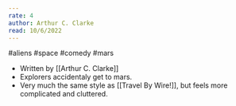 ```yaml
---
rate: 4
author: Arthur C. Clarke
read: 10/6/2022
---
```



#aliens #space #comedy 
#mars 

- Written by [[Arthur C. Clarke]]
- Explorers accidentaly get to mars.
- Very much the same style as [[Travel By Wire!]], but feels more complicated and cluttered.